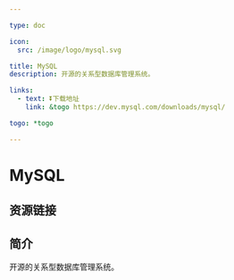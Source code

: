 ```yaml
---

type: doc

icon:
  src: /image/logo/mysql.svg

title: MySQL
description: 开源的关系型数据库管理系统。

links:
  - text: ⏬下载地址
    link: &togo https://dev.mysql.com/downloads/mysql/

togo: *togo

---
```


<ShowLogo />

# MySQL

<ShowBreadcrumb />

## 资源链接

<ShowLinks />

## 简介

开源的关系型数据库管理系统。
